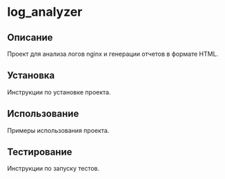 # log_analyzer

## Описание

Проект для анализа логов nginx и генерации отчетов в формате HTML.

## Установка

Инструкции по установке проекта.

## Использование

Примеры использования проекта.

## Тестирование

Инструкции по запуску тестов.
